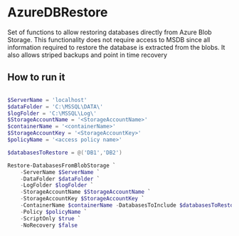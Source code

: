# AzureDBRestore
Set of functions to allow restoring databases directly from Azure Blob Storage. This functionality does not require access to MSDB since all information required to restore the database is extracted from the blobs. It also allows striped backups and point in time recovery 

## How to run it
```powershell

$ServerName = 'localhost'
$dataFolder = 'C:\MSSQL\DATA\'
$logFolder = 'C:\MSSQL\Log\'
$StorageAccountName = '<StorageAccountName>'
$containerName = '<containerName>'
$StorageAccountKey = '<StorageAccountKey>'
$policyName = '<access policy name>'

$databasesToRestore = @('DB1','DB2')

Restore-DatabasesFromBlobStorage `
    -ServerName $ServerName `
    -DataFolder $dataFolder `
    -LogFolder $logFolder `
    -StorageAccountName $StorageAccountName `
    -StorageAccountKey $StorageAccountKey `
    -ContainerName $containerName -DatabasesToInclude $databasesToRestore `
    -Policy $policyName `
    -ScriptOnly $true `
    -NoRecovery $false

```
